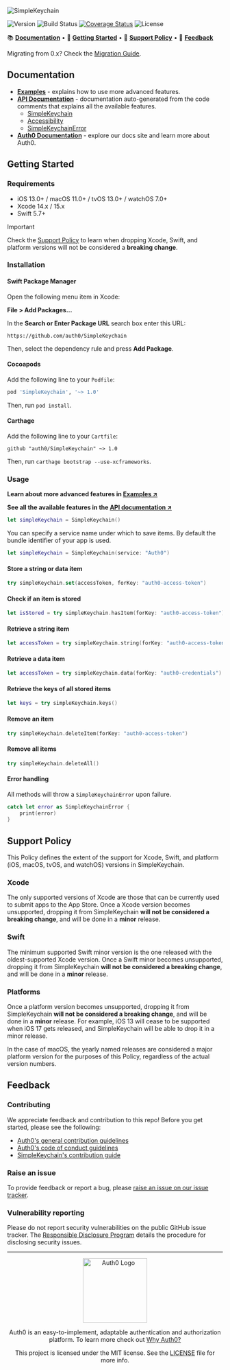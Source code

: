 ![SimpleKeychain](https://cdn.auth0.com/website/sdks/banners/simplekeychain-banner.png)

![Version](https://img.shields.io/cocoapods/v/SimpleKeychain.svg?style=flat)
![Build Status](https://img.shields.io/github/actions/workflow/status/auth0/SimpleKeychain/main.yml?style=flat)
[![Coverage Status](https://img.shields.io/codecov/c/github/auth0/SimpleKeychain/master.svg?style=flat)](https://codecov.io/github/auth0/SimpleKeychain)
![License](https://img.shields.io/github/license/auth0/SimpleKeychain.svg?style=flat)

📚 [**Documentation**](#documentation) • 🚀 [**Getting Started**](#getting-started) • 📃 [**Support Policy**](#support-policy) • 💬 [**Feedback**](#feedback)

Migrating from 0.x? Check the [Migration Guide](V1_MIGRATION_GUIDE.md).

## Documentation

- [**Examples**](EXAMPLES.md) - explains how to use more advanced features.
- [**API Documentation**](https://auth0.github.io/SimpleKeychain/documentation/simplekeychain) - documentation auto-generated from the code comments that explains all the available features.
  + [SimpleKeychain](https://auth0.github.io/SimpleKeychain/documentation/simplekeychain/simplekeychain)
  + [Accessibility](https://auth0.github.io/SimpleKeychain/documentation/simplekeychain/accessibility)
  + [SimpleKeychainError](https://auth0.github.io/SimpleKeychain/documentation/simplekeychain/simplekeychainerror)
- [**Auth0 Documentation**](https://auth0.com/docs) - explore our docs site and learn more about Auth0.

## Getting Started

### Requirements

- iOS 13.0+ / macOS 11.0+ / tvOS 13.0+ / watchOS 7.0+
- Xcode 14.x / 15.x
- Swift 5.7+

> [!IMPORTANT]
> Check the [Support Policy](#support-policy) to learn when dropping Xcode, Swift, and platform versions will not be considered a **breaking change**.

### Installation

#### Swift Package Manager

Open the following menu item in Xcode:

**File > Add Packages...**

In the **Search or Enter Package URL** search box enter this URL: 

```text
https://github.com/auth0/SimpleKeychain
```

Then, select the dependency rule and press **Add Package**.

#### Cocoapods

Add the following line to your `Podfile`:

```ruby
pod 'SimpleKeychain', '~> 1.0'
```

Then, run `pod install`.

#### Carthage

Add the following line to your `Cartfile`:

```text
github "auth0/SimpleKeychain" ~> 1.0
```

Then, run `carthage bootstrap --use-xcframeworks`.

### Usage

**Learn about more advanced features in [Examples ↗](EXAMPLES.md)**

**See all the available features in the [API documentation ↗](https://auth0.github.io/SimpleKeychain/documentation/simplekeychain)**

```swift
let simpleKeychain = SimpleKeychain()
```

You can specify a service name under which to save items. By default the bundle identifier of your app is used.

```swift
let simpleKeychain = SimpleKeychain(service: "Auth0")
```

#### Store a string or data item

```swift
try simpleKeychain.set(accessToken, forKey: "auth0-access-token")
```

#### Check if an item is stored

```swift
let isStored = try simpleKeychain.hasItem(forKey: "auth0-access-token")
```

#### Retrieve a string item

```swift
let accessToken = try simpleKeychain.string(forKey: "auth0-access-token")
```

#### Retrieve a data item

```swift
let accessToken = try simpleKeychain.data(forKey: "auth0-credentials")
```

#### Retrieve the keys of all stored items

```swift
let keys = try simpleKeychain.keys()
```

#### Remove an item

```swift
try simpleKeychain.deleteItem(forKey: "auth0-access-token")
```

#### Remove all items

```swift
try simpleKeychain.deleteAll()
```

#### Error handling

All methods will throw a `SimpleKeychainError` upon failure.

```swift
catch let error as SimpleKeychainError {
    print(error)
}
```

## Support Policy

This Policy defines the extent of the support for Xcode, Swift, and platform (iOS, macOS, tvOS, and watchOS) versions in SimpleKeychain.

### Xcode

The only supported versions of Xcode are those that can be currently used to submit apps to the App Store. Once a Xcode version becomes unsupported, dropping it from SimpleKeychain **will not be considered a breaking change**, and will be done in a **minor** release.

### Swift

The minimum supported Swift minor version is the one released with the oldest-supported Xcode version. Once a Swift minor becomes unsupported, dropping it from SimpleKeychain **will not be considered a breaking change**, and will be done in a **minor** release.

### Platforms

Once a platform version becomes unsupported, dropping it from SimpleKeychain **will not be considered a breaking change**, and will be done in a **minor** release. For example, iOS 13 will cease to be supported when iOS 17 gets released, and SimpleKeychain will be able to drop it in a minor release.

In the case of macOS, the yearly named releases are considered a major platform version for the purposes of this Policy, regardless of the actual version numbers.

## Feedback

### Contributing

We appreciate feedback and contribution to this repo! Before you get started, please see the following:

- [Auth0's general contribution guidelines](https://github.com/auth0/open-source-template/blob/master/GENERAL-CONTRIBUTING.md)
- [Auth0's code of conduct guidelines](https://github.com/auth0/open-source-template/blob/master/CODE-OF-CONDUCT.md)
- [SimpleKeychain's contribution guide](CONTRIBUTING.md)

### Raise an issue

To provide feedback or report a bug, please [raise an issue on our issue tracker](https://github.com/auth0/SimpleKeychain/issues).

### Vulnerability reporting

Please do not report security vulnerabilities on the public GitHub issue tracker. The [Responsible Disclosure Program](https://auth0.com/responsible-disclosure-policy) details the procedure for disclosing security issues.

---

<p align="center">
  <picture>
    <source media="(prefers-color-scheme: light)" srcset="https://cdn.auth0.com/website/sdks/logos/auth0_light_mode.png" width="150">
    <source media="(prefers-color-scheme: dark)" srcset="https://cdn.auth0.com/website/sdks/logos/auth0_dark_mode.png" width="150">
    <img alt="Auth0 Logo" src="https://cdn.auth0.com/website/sdks/logos/auth0_light_mode.png" width="150">
  </picture>
</p>

<p align="center">Auth0 is an easy-to-implement, adaptable authentication and authorization platform. To learn more check out <a href="https://auth0.com/why-auth0">Why Auth0?</a></p>

<p align="center">This project is licensed under the MIT license. See the <a href="./LICENSE"> LICENSE</a> file for more info.</p>
